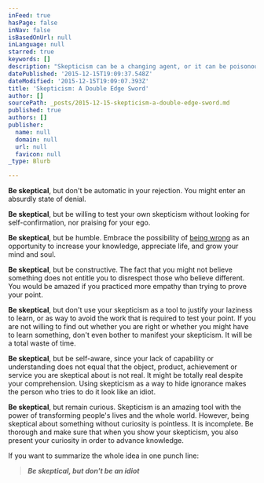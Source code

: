 ```yaml
---
inFeed: true
hasPage: false
inNav: false
isBasedOnUrl: null
inLanguage: null
starred: true
keywords: []
description: "Skepticism can be a changing agent, or it can be poisonous and block any form or progress or openness. Be skeptical, but don't be idiot."
datePublished: '2015-12-15T19:09:37.548Z'
dateModified: '2015-12-15T19:09:07.393Z'
title: 'Skepticism: A Double Edge Sword'
author: []
sourcePath: _posts/2015-12-15-skepticism-a-double-edge-sword.md
published: true
authors: []
publisher:
  name: null
  domain: null
  url: null
  favicon: null
_type: Blurb

---
```

**Be skeptical**, but don't be automatic in
your rejection. You might enter an absurdly state of denial.

**Be skeptical**, but be willing to test your
own skepticism without looking for self-confirmation, nor praising for your
ego.  

**Be skeptical**, but be humble. Embrace the
possibility of [being wrong][0] as an opportunity to increase your knowledge,
appreciate life, and grow your mind and soul.  

**Be skeptical**, but be constructive. The fact
that you might not believe something does not entitle you to disrespect those
who believe different. You would be amazed if you practiced more empathy than
trying to prove your point.

**Be skeptical**, but don't use your skepticism
as a tool to justify your laziness to learn, or as way to avoid the work that
is required to test your point. If you are not willing to find out whether you
are right or whether you might have to learn something, don't even bother to
manifest your skepticism. It will be a total waste of time.

**Be skeptical**, but be self-aware, since your
lack of capability or understanding does not equal that the object, product,
achievement or service you are skeptical about is not real. It might be totally
real despite your comprehension. Using skepticism as a way to hide
ignorance makes the person who tries to do it look like an idiot. 

**Be skeptical**, but remain
curious. Skepticism is an amazing tool with the power of transforming
people's lives and the whole world. However, being skeptical about something
without curiosity is pointless. It is incomplete. Be thorough and make sure
that when you show your skepticism, you also present your curiosity in order to
advance knowledge.

If you want to summarize the whole idea in one punch line:

> **_Be skeptical, but don't be an idiot_**



[0]: https://www.youtube.com/watch?v=DghckPVIQ_A